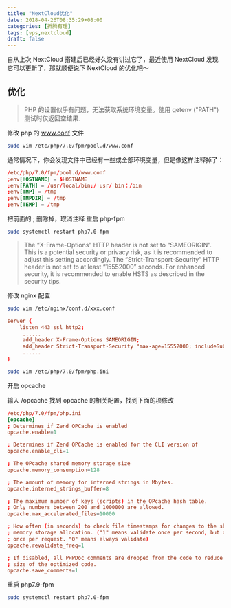 ```yaml
---
title: "NextCloud优化"
date: 2018-04-26T08:35:29+08:00
categories: [折腾有理]
tags: [vps,nextcloud]
draft: false
---
```


自从上次 NextCloud 搭建后已经好久没有讲过它了，最近使用 NextCloud 发现它可以更新了，那就顺便说下 NextCloud 的优化吧～

## 优化

> PHP 的设置似乎有问题，无法获取系统环境变量。使用 getenv ("PATH") 测试时仅返回空结果.

修改 php 的 www.conf 文件

``` bash
sudo vim /etc/php/7.0/fpm/pool.d/www.conf
```

通常情况下，你会发现文件中已经有一些或全部环境变量，但是像这样注释掉了：

``` conf /etc/php/7.0/fpm/pool.d/www.conf
/etc/php/7.0/fpm/pool.d/www.conf
;env[HOSTNAME] = $HOSTNAME
;env[PATH] = /usr/local/bin:/ usr/ bin：/bin
;env[TMP] = /tmp
;env[TMPDIR] = /tmp
;env[TEMP] = /tmp
```

把前面的 ; 删除掉，取消注释
重启 php-fpm

``` bash
sudo systemctl restart php7.0-fpm
```

> The “X-Frame-Options” HTTP header is not set to “SAMEORIGIN”. This is a potential security or privacy risk, as it is recommended to adjust this setting accordingly.
> The “Strict-Transport-Security” HTTP header is not set to at least “15552000” seconds. For enhanced security, it is recommended to enable HSTS as described in the security tips.

修改 nginx 配置

``` bash
sudo vim /etc/nginx/conf.d/xxx.conf
```

``` conf /etc/nginx/conf.d/xxx.conf
server {
    listen 443 ssl http2;
     ......
     add_header X-Frame-Options SAMEORIGIN;
     add_header Strict-Transport-Security "max-age=15552000; includeSubdomains" always;
     ......
}
```

``` bash
sudo vim /etc/php/7.0/fpm/php.ini
```

开启 opcache

输入 /opcache 找到 opcache 的相关配置，找到下面的项修改

``` conf
/etc/php/7.0/fpm/php.ini
[opcache]
; Determines if Zend OPCache is enabled
opcache.enable=1

; Determines if Zend OPCache is enabled for the CLI version of
opcache.enable_cli=1

; The OPcache shared memory storage size
opcache.memory_consumption=128

; The amount of memory for interned strings in Mbytes.
opcache.interned_strings_buffer=8

; The maximum number of keys (scripts) in the OPcache hash table.
; Only numbers between 200 and 1000000 are allowed.
opcache.max_accelerated_files=10000

; How often (in seconds) to check file timestamps for changes to the shared
; memory storage allocation. ("1" means validate once per second, but only
; once per request. "0" means always validate)
opcache.revalidate_freq=1

; If disabled, all PHPDoc comments are dropped from the code to reduce the
; size of the optimized code.
opcache.save_comments=1
```

重启 php7.9-fpm

``` bash
sudo systemctl restart php7.0-fpm
```
